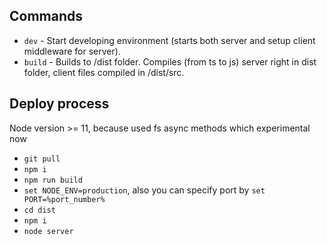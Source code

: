 ## Commands

 - `dev` - Start developing environment (starts both server and setup client middleware for server).
 - `build` - Builds to /dist folder. Compiles (from ts to js) server right in dist folder, client files compiled in /dist/src.

## Deploy process
  Node version >= 11, because used fs async methods which experimental now

 - `git pull`
 - `npm i`
 - `npm run build`
 - `set NODE_ENV=production`, also you can specify port by `set PORT=%port_number%`
 - `cd dist`
 - `npm i`
 - `node server`
 